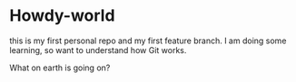 # Howdy-world
this is my first personal repo and my first feature branch. 
I am doing some learning, so want to understand how Git works. 

What on earth is going on?
